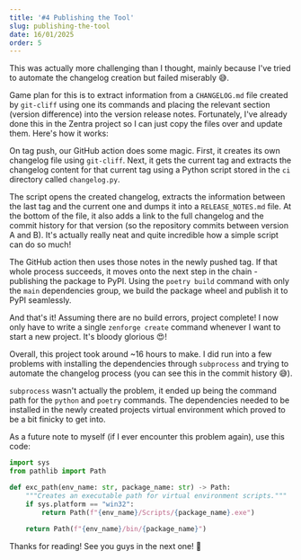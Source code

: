 ```yaml
---
title: '#4 Publishing the Tool'
slug: publishing-the-tool
date: 16/01/2025
order: 5
---
```

This was actually more challenging than I thought, mainly because I've tried to automate the changelog creation but failed miserably 😅.

Game plan for this is to extract information from a `CHANGELOG.md` file created by `git-cliff` using one its commands and placing the relevant section (version difference) into the version release notes. Fortunately, I've already done this in the Zentra project so I can just copy the files over and update them. Here's how it works:

On tag push, our GitHub action does some magic. First, it creates its own changelog file using `git-cliff`. Next, it gets the current tag and extracts the changelog content for that current tag using a Python script stored in the `ci` directory called `changelog.py`.

The script opens the created changelog, extracts the information between the last tag and the current one and dumps it into a `RELEASE_NOTES.md` file. At the bottom of the file, it also adds a link to the full changelog and the commit history for that version (so the repository commits between version A and B). It's actually really neat and quite incredible how a simple script can do so much!

The GitHub action then uses those notes in the newly pushed tag. If that whole process succeeds, it moves onto the next step in the chain - publishing the package to PyPI. Using the `poetry build` command with only the `main` dependencies group, we build the package wheel and publish it to PyPI seamlessly.

And that's it! Assuming there are no build errors, project complete! I now only have to write a single `zenforge create` command whenever I want to start a new project. It's bloody glorious 😍!

Overall, this project took around ~16 hours to make. I did run into a few problems with installing the dependencies through `subprocess` and trying to automate the changelog process (you can see this in the commit history 😅).

`subprocess` wasn't actually the problem, it ended up being the command path for the `python` and `poetry` commands. The dependencies needed to be installed in the newly created projects virtual environment which proved to be a bit finicky to get into.

As a future note to myself (if I ever encounter this problem again), use this code:

```python
import sys
from pathlib import Path

def exc_path(env_name: str, package_name: str) -> Path:
    """Creates an executable path for virtual environment scripts."""
    if sys.platform == "win32":
        return Path(f"{env_name}/Scripts/{package_name}.exe")
    
    return Path(f"{env_name}/bin/{package_name}")
```

Thanks for reading! See you guys in the next one! 🚀
